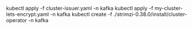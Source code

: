 

kubectl apply -f cluster-issuer.yaml -n kafka
kubectl apply -f my-cluster-lets-encrypt.yaml -n kafka
kubectl create -f ./strimzi-0.38.0/install/cluster-operator -n kafka